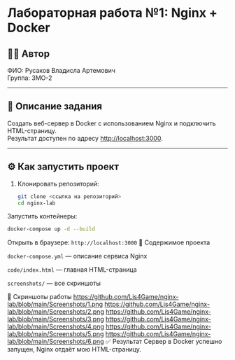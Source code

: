 # Лабораторная работа №1: Nginx + Docker

## 👩‍💻 Автор
ФИО: Русаков Владисла Артемович  
Группа: 3МО-2

---

## 📌 Описание задания
Создать веб-сервер в Docker с использованием Nginx и подключить HTML-страницу.  
Результат доступен по адресу [http://localhost:3000](http://localhost:3000).

---

## ⚙️ Как запустить проект

1. Клонировать репозиторий:
   ```bash
   git clone <ссылка на репозиторий>
   cd nginx-lab
Запустить контейнеры:
```bash
docker-compose up -d --build
```
Открыть в браузере:
```http://localhost:3000```
📂 Содержимое проекта

```docker-compose.yml``` — описание сервиса Nginx

```code/index.html``` — главная HTML-страница

```screenshots/``` — все скриншоты

📸 Скриншоты работы
https://github.com/Lis4Game/nginx-lab/blob/main/Screenshots/1.png
https://github.com/Lis4Game/nginx-lab/blob/main/Screenshots/2.png
https://github.com/Lis4Game/nginx-lab/blob/main/Screenshots/3.png
https://github.com/Lis4Game/nginx-lab/blob/main/Screenshots/4.png
https://github.com/Lis4Game/nginx-lab/blob/main/Screenshots/5.png
https://github.com/Lis4Game/nginx-lab/blob/main/Screenshots/6.png
✅ Результат
Сервер в Docker успешно запущен, Nginx отдаёт мою HTML-страницу.